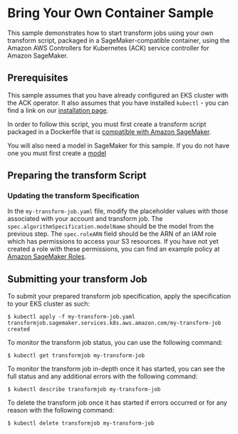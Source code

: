 # Bring Your Own Container Sample

This sample demonstrates how to start transform jobs using your own transform script, packaged in a SageMaker-compatible container, using the Amazon AWS Controllers for Kubernetes (ACK) service controller for Amazon SageMaker.                     

## Prerequisites

This sample assumes that you have already configured an EKS cluster with the ACK operator. It also assumes that you have installed `kubectl` - you can find a link on our [installation page](TODO).

In order to follow this script, you must first create a transform script packaged in a Dockerfile that is [compatible with Amazon SageMaker](https://docs.aws.amazon.com/sagemaker/latest/dg/amazon-sagemaker-containers.html). 

You will also need a model in SageMaker for this sample. If you do not have one you must first create a [model](https://docs.aws.amazon.com/sagemaker/latest/dg/sagemaker-mkt-model-pkg-model.html)
## Preparing the transform Script


### Updating the transform Specification

In the `my-transform-job.yaml` file, modify the placeholder values with those associated with your account and transform job. The `spec.algorithmSpecification.modelName` should be the model from the previous step. The `spec.roleARN` field should be the ARN of an IAM role which has permissions to access your S3 resources. If you have not yet created a role with these permissions, you can find an example policy at [Amazon SageMaker Roles](https://docs.aws.amazon.com/sagemaker/latest/dg/sagemaker-roles.html#sagemaker-roles-createtransformjob-perms).

## Submitting your transform Job

To submit your prepared transform job specification, apply the specification to your EKS cluster as such:
```
$ kubectl apply -f my-transform-job.yaml
transformjob.sagemaker.services.k8s.aws.amazon.com/my-transform-job created
```

To monitor the transform job status, you can use the following command:
```
$ kubectl get transformjob my-transform-job
```

To monitor the transform job in-depth once it has started, you can see the full status and any additional errors with the following command:
```
$ kubectl describe transformjob my-transform-job
```

To delete the transform job once it has started if errors occurred or for any reason with the following command:
```
$ kubectl delete transformjob my-transform-job
```
